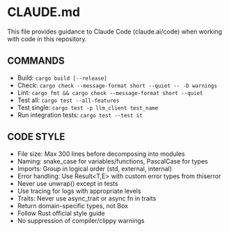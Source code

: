 # CLAUDE.md

This file provides guidance to Claude Code (claude.ai/code) when working with code in this repository.

## COMMANDS

- Build: `cargo build [--release]`
- Check: `cargo check --message-format short --quiet -- -D warnings`
- Lint: `cargo fmt && cargo check --message-format short --quiet`
- Test all: `cargo test --all-features`
- Test single: `cargo test -p llm_client test_name`
- Run integration tests: `cargo test --test it`

## CODE STYLE

- File size: Max 300 lines before decomposing into modules
- Naming: snake_case for variables/functions, PascalCase for types
- Imports: Group in logical order (std, external, internal)
- Error handling: Use Result<T,E> with custom error types from thiserror
- Never use unwrap() except in tests
- Use tracing for logs with appropriate levels
- Traits: Never use async_trait or async fn in traits
- Return domain-specific types, not Box<dyn Future>
- Follow Rust official style guide
- No suppression of compiler/clippy warnings